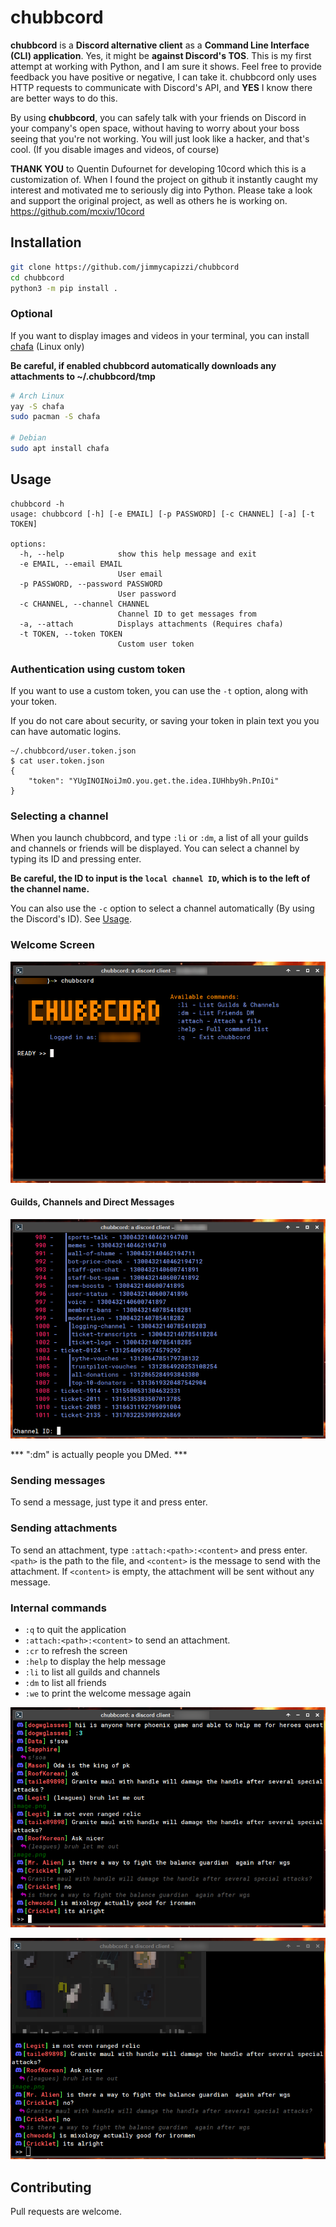 
# chubbcord
**chubbcord** is a **Discord alternative client** as a **Command Line Interface (CLI) application**.
Yes, it might be **against Discord's TOS**. This is my first attempt at working with Python, and I am sure it shows. Feel free to provide feedback you have positive or negative, I can take it. chubbcord only uses HTTP requests to communicate with Discord's API, and **YES** I know there are better ways to do this.

By using **chubbcord**, you can safely talk with your friends on Discord in your company's open space, without having to worry about your boss seeing that you're not working. You will just look like a hacker, and that's cool. (If you disable images and videos, of course)

**THANK YOU** to Quentin Dufournet for developing 10cord which this is a customization of. When I found the project on github it instantly caught my interest and motivated me to seriously dig into Python. Please take a look and support the original project, as well as others he is working on. https://github.com/mcxiv/10cord


## Installation
```bash
git clone https://github.com/jimmycapizzi/chubbcord
cd chubbcord
python3 -m pip install .
```

### Optional
If you want to display images and videos in your terminal, you can install [chafa](https://github.com/hpjansson/chafa) (Linux only)

**Be careful, if enabled chubbcord automatically downloads any attachments to ~/.chubbcord/tmp**

```bash
# Arch Linux
yay -S chafa
sudo pacman -S chafa

# Debian
sudo apt install chafa
```

## Usage
```
chubbcord -h
usage: chubbcord [-h] [-e EMAIL] [-p PASSWORD] [-c CHANNEL] [-a] [-t TOKEN]

options:
  -h, --help            show this help message and exit
  -e EMAIL, --email EMAIL
                        User email
  -p PASSWORD, --password PASSWORD
                        User password
  -c CHANNEL, --channel CHANNEL
                        Channel ID to get messages from
  -a, --attach          Displays attachments (Requires chafa)
  -t TOKEN, --token TOKEN
                        Custom user token

```

### Authentication using custom token
If you want to use a custom token, you can use the `-t` option, along with your token.

If you do not care about security, or saving your token in plain text you you can have automatic logins.

```
~/.chubbcord/user.token.json
$ cat user.token.json
{
	"token": "YUgINOINoiJmO.you.get.the.idea.IUHhby9h.PnIOi"
}
```

### Selecting a channel
When you launch chubbcord, and type `:li` or `:dm`, a list of all your guilds and channels or friends will be displayed. You can select a channel by typing its ID and pressing enter.

**Be careful, the ID to input is the `local channel ID`, which is to the left of the channel name.**

You can also use the `-c` option to select a channel automatically (By using the Discord's ID). See [Usage](#usage).

### Welcome Screen

![welcome screen](docs/chubbcord.welcome.png "Welcome Screen")


#### Guilds, Channels and Direct Messages

![channel selection](docs/chubbcord.channels.png "Channel selection")

*** ":dm" is actually people you DMed. ***

### Sending messages
To send a message, just type it and press enter.

### Sending attachments
To send an attachment, type `:attach:<path>:<content>` and press enter. `<path>` is the path to the file, and `<content>` is the message to send with the attachment. If `<content>` is empty, the attachment will be sent without any message.

### Internal commands
- `:q` to quit the application
- `:attach:<path>:<content>` to send an attachment.
- `:cr` to refresh the screen
- `:help` to display the help message
- `:li` to list all guilds and channels
- `:dm` to list all friends
- `:we` to print the welcome message again

![Chat](docs/chubbcord.chat.png "Chat")

![Chat w/ pictures](docs/chubbcord.chat2.png "Chat w/ pictures")

## Contributing
Pull requests are welcome.
